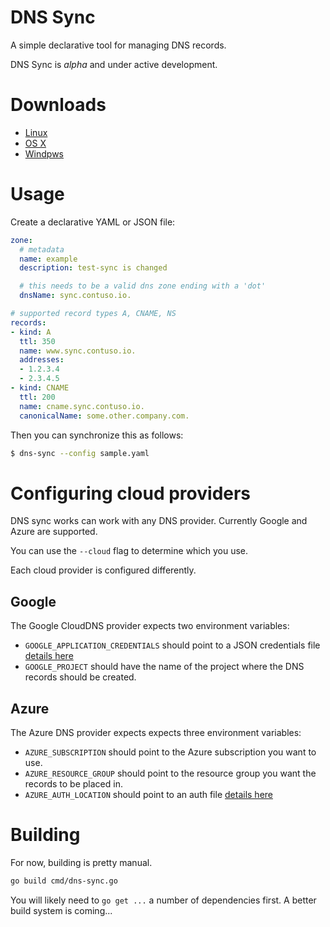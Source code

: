 # DNS Sync

A simple declarative tool for managing DNS records.

DNS Sync is _alpha_ and under active development.

# Downloads

   * [Linux](https://github.com/brendandburns/dns-sync/releases/download/0.1.0/linux-amd64.tgz)
   * [OS X](https://github.com/brendandburns/dns-sync/releases/download/0.1.0/darwin-amd64.tgz)
   * [Windpws](https://github.com/brendandburns/dns-sync/releases/download/0.1.0/windows-amd64.zip)

# Usage

Create a declarative YAML or JSON file:

```yaml
zone:
  # metadata
  name: example
  description: test-sync is changed

  # this needs to be a valid dns zone ending with a 'dot'
  dnsName: sync.contuso.io.

# supported record types A, CNAME, NS
records:
- kind: A
  ttl: 350
  name: www.sync.contuso.io.
  addresses:
  - 1.2.3.4
  - 2.3.4.5
- kind: CNAME
  ttl: 200
  name: cname.sync.contuso.io.
  canonicalName: some.other.company.com.
```

Then you can synchronize this as follows:

```sh
$ dns-sync --config sample.yaml
```

# Configuring cloud providers

DNS sync works can work with any DNS provider. Currently Google and Azure are supported.

You can use the `--cloud` flag to determine which you use.

Each cloud provider is configured differently.

## Google
The Google CloudDNS provider expects two environment variables:

   * `GOOGLE_APPLICATION_CREDENTIALS` should point to a JSON credentials file [details here](https://cloud.google.com/genomics/docs/how-tos/getting-started#download_credentials_for_api_access)
   * `GOOGLE_PROJECT` should have the name of the project where the DNS records should be created.

## Azure
The Azure DNS provider expects expects three environment variables:

   * `AZURE_SUBSCRIPTION` should point to the Azure subscription you want to use.
   * `AZURE_RESOURCE_GROUP` should point to the resource group you want the records to be placed in.
   * `AZURE_AUTH_LOCATION` should point to an auth file [details here](https://docs.microsoft.com/en-us/go/azure/azure-sdk-go-authorization#use-file-based-authentication)

# Building

For now, building is pretty manual.

```sh
go build cmd/dns-sync.go
```

You will likely need to `go get ...` a number of dependencies first. A better build system is coming...
